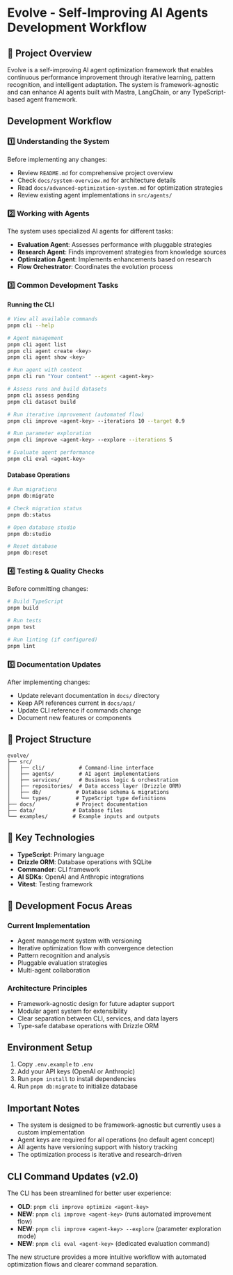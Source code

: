 # Evolve - Self-Improving AI Agents Development Workflow

## 🚀 Project Overview
Evolve is a self-improving AI agent optimization framework that enables continuous performance improvement through iterative learning, pattern recognition, and intelligent adaptation. The system is framework-agnostic and can enhance AI agents built with Mastra, LangChain, or any TypeScript-based agent framework.

## Development Workflow

### 1️⃣ Understanding the System
Before implementing any changes:
- Review `README.md` for comprehensive project overview
- Check `docs/system-overview.md` for architecture details
- Read `docs/advanced-optimization-system.md` for optimization strategies
- Review existing agent implementations in `src/agents/`

### 2️⃣ Working with Agents
The system uses specialized AI agents for different tasks:
- **Evaluation Agent**: Assesses performance with pluggable strategies
- **Research Agent**: Finds improvement strategies from knowledge sources
- **Optimization Agent**: Implements enhancements based on research
- **Flow Orchestrator**: Coordinates the evolution process

### 3️⃣ Common Development Tasks

#### Running the CLI
```bash
# View all available commands
pnpm cli --help

# Agent management
pnpm cli agent list
pnpm cli agent create <key>
pnpm cli agent show <key>

# Run agent with content
pnpm cli run "Your content" --agent <agent-key>

# Assess runs and build datasets
pnpm cli assess pending
pnpm cli dataset build

# Run iterative improvement (automated flow)
pnpm cli improve <agent-key> --iterations 10 --target 0.9

# Run parameter exploration  
pnpm cli improve <agent-key> --explore --iterations 5

# Evaluate agent performance
pnpm cli eval <agent-key>
```

#### Database Operations
```bash
# Run migrations
pnpm db:migrate

# Check migration status
pnpm db:status

# Open database studio
pnpm db:studio

# Reset database
pnpm db:reset
```

### 4️⃣ Testing & Quality Checks
Before committing changes:
```bash
# Build TypeScript
pnpm build

# Run tests
pnpm test

# Run linting (if configured)
pnpm lint
```

### 5️⃣ Documentation Updates
After implementing changes:
- Update relevant documentation in `docs/` directory
- Keep API references current in `docs/api/`
- Update CLI reference if commands change
- Document new features or components

## 📁 Project Structure

```
evolve/
├── src/
│   ├── cli/           # Command-line interface
│   ├── agents/        # AI agent implementations
│   ├── services/      # Business logic & orchestration
│   ├── repositories/  # Data access layer (Drizzle ORM)
│   ├── db/           # Database schema & migrations
│   └── types/        # TypeScript type definitions
├── docs/             # Project documentation
├── data/            # Database files
└── examples/        # Example inputs and outputs
```

## 🔑 Key Technologies
- **TypeScript**: Primary language
- **Drizzle ORM**: Database operations with SQLite
- **Commander**: CLI framework
- **AI SDKs**: OpenAI and Anthropic integrations
- **Vitest**: Testing framework

## 🎯 Development Focus Areas

### Current Implementation
- Agent management system with versioning
- Iterative optimization flow with convergence detection
- Pattern recognition and analysis
- Pluggable evaluation strategies
- Multi-agent collaboration

### Architecture Principles
- Framework-agnostic design for future adapter support
- Modular agent system for extensibility
- Clear separation between CLI, services, and data layers
- Type-safe database operations with Drizzle ORM

## Environment Setup
1. Copy `.env.example` to `.env`
2. Add your API keys (OpenAI or Anthropic)
3. Run `pnpm install` to install dependencies
4. Run `pnpm db:migrate` to initialize database

## Important Notes
- The system is designed to be framework-agnostic but currently uses a custom implementation
- Agent keys are required for all operations (no default agent concept)
- All agents have versioning support with history tracking
- The optimization process is iterative and research-driven

## CLI Command Updates (v2.0)
The CLI has been streamlined for better user experience:
- **OLD**: `pnpm cli improve optimize <agent-key>` 
- **NEW**: `pnpm cli improve <agent-key>` (runs automated improvement flow)
- **NEW**: `pnpm cli improve <agent-key> --explore` (parameter exploration mode)
- **NEW**: `pnpm cli eval <agent-key>` (dedicated evaluation command)

The new structure provides a more intuitive workflow with automated optimization flows and clearer command separation.